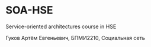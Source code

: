 # SOA-HSE
Service-oriented architectures course in HSE

Гуков Артём Евгеньевич, БПМИ2210, Социальная сеть
